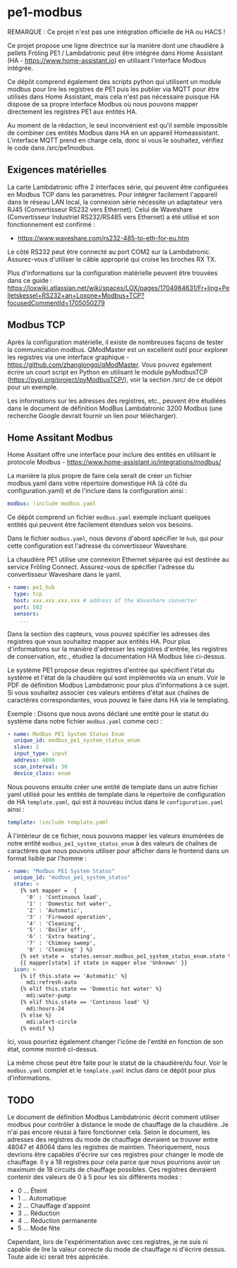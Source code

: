 # pe1-modbus

REMARQUE : Ce projet n'est pas une intégration officielle de HA ou HACS !

Ce projet propose une ligne directrice sur la manière dont une chaudière à pellets Fröling PE1 / Lambdatronic peut être intégrée dans Home Assistant (HA - https://www.home-assistant.io) en utilisant l'interface Modbus intégrée.

Ce dépôt comprend également des scripts python qui utilisent un module modbus pour lire les registres de PE1 puis les publier via MQTT pour être utilisés dans Home Assistant, mais cela n'est pas nécessaire puisque HA dispose de sa propre interface Modbus où nous pouvons mapper directement les registres PE1 aux entités HA.

Au moment de la rédaction, le seul inconvénient est qu'il semble impossible de combiner ces entités Modbus dans HA en un appareil Homeassistant. L'interface MQTT prend en charge cela, donc si vous le souhaitez, vérifiez le code dans /src/pe1modbus.

## Exigences matérielles
La carte Lambdatronic offre 2 interfaces série, qui peuvent être configurées en Modbus TCP dans les paramètres.
Pour intégrer facilement l'appareil dans le réseau LAN local, la connexion série nécessite un adaptateur vers RJ45 (Convertisseur RS232 vers Ethernet). Celui de Waveshare (Convertisseur Industriel RS232/RS485 vers Ethernet) a été utilisé et son fonctionnement est confirmé :
- https://www.waveshare.com/rs232-485-to-eth-for-eu.htm

Le côté RS232 peut être connecté au port COM2 sur la Lambdatronic. Assurez-vous d'utiliser le câble approprié qui croise les broches RX TX.

Plus d'informations sur la configuration matérielle peuvent être trouvées dans ce guide :
https://loxwiki.atlassian.net/wiki/spaces/LOX/pages/1704984631/Fr+ling+Pelletskessel+RS232+an+Loxone+Modbus+TCP?focusedCommentId=1705050279


## Modbus TCP
Après la configuration matérielle, il existe de nombreuses façons de tester la communication modbus. QModMaster est un excellent outil pour explorer les registres via une interface graphique - https://github.com/zhanglongqi/qModMaster. Vous pouvez également écrire un court script en Python en utilisant le module pyModbusTCP (https://pypi.org/project/pyModbusTCP/), voir la section /src/ de ce dépôt pour un exemple.

Les informations sur les adresses des registres, etc., peuvent être étudiées dans le document de définition ModBus Lambdatronic 3200 Modbus (une recherche Google devrait fournir un lien pour télécharger).

## Home Assitant Modbus

Home Assitant offre une interface pour inclure des entités en utilisant le protocole Modbus - https://www.home-assistant.io/integrations/modbus/

La manière la plus propre de faire cela serait de créer un fichier modbus.yaml dans votre répertoire domestique HA (à côté du configuration.yaml) et de l'inclure dans la configuration ainsi :

```yaml
modbus: !include modbus.yaml
```

Ce dépôt comprend un fichier `modbus.yaml` exemple incluant quelques entités qui peuvent être facilement étendues selon vos besoins.

Dans le fichier `modbus.yaml`, nous devons d'abord spécifier le `hub`, qui pour cette configuration est l'adresse du convertisseur Waveshare.

La chaudière PE1 utilise une connexion Ethernet séparée qui est destinée au service Fröling Connect. Assurez-vous de spécifier l'adresse du convertisseur Waveshare dans le yaml.

```yaml
- name: pe1_hub
  type: tcp
  host: xxx.xxx.xxx.xxx # address of the Waveshare converter
  port: 502
  sensors:
    ...
```

Dans la section des capteurs, vous pouvez spécifier les adresses des registres que vous souhaitez mapper aux entités HA. Pour plus d'informations sur la manière d'adresser les registres d'entrée, les registres de conservation, etc., étudiez la documentation HA Modbus liée ci-dessus.

Le système PE1 propose deux registres d'entrée qui spécifient l'état du système et l'état de la chaudière qui sont implémentés via un enum. Voir le PDF de définition Modbus Lambdatronic pour plus d'informations à ce sujet. Si vous souhaitez associer ces valeurs entières d'état aux chaînes de caractères correspondantes, vous pouvez le faire dans HA via le templating.

Exemple : Disons que nous avons déclaré une entité pour le statut du système dans notre fichier `modbus.yaml` comme ceci :

```yaml
- name: Modbus PE1 System Status Enum
  unique_id: modbus_pe1_system_status_enum
  slave: 2
  input_type: input
  address: 4000
  scan_interval: 30
  device_class: enum
```

Nous pouvons ensuite créer une entité de template dans un autre fichier yaml utilisé pour les entités de template dans le répertoire de configuration de HA `template.yaml`, qui est à nouveau inclus dans le `configuration.yaml` ainsi :

```yaml
template: !include template.yaml
```

À l'intérieur de ce fichier, nous pouvons mapper les valeurs énumérées de notre entité `modbus_pe1_system_status_enum` à des valeurs de chaînes de caractères que nous pouvons utiliser pour afficher dans le frontend dans un format lisible par l'homme :

```yaml
- name: "Modbus PE1 System Status"
  unique_id: "modbus_pe1_system_status"
  state: >
    {% set mapper =  {      
      '0' : 'Continuous load',
      '1' : 'Domestic hot water',
      '2' : 'Automatic',
      '3' : 'Firewood operation',
      '4' : 'Cleaning',
      '5' : 'Boiler off',
      '6' : 'Extra heating',
      '7' : 'Chimney sweep',
      '8' : 'Cleaning' } %}
    {% set state =  states.sensor.modbus_pe1_system_status_enum.state %}
    {{ mapper[state] if state in mapper else 'Unknown' }}
  icon: >
    {% if this.state == 'Automatic' %}
      mdi:refresh-auto
    {% elif this.state == 'Domestic hot water' %}
      mdi:water-pump
    {% elif this.state == 'Continous load' %}
      mdi:hours-24
    {% else %}
      mdi:alert-circle
    {% endif %}
```
Ici, vous pourriez également changer l'icône de l'entité en fonction de son état, comme montré ci-dessus.

La même chose peut être faite pour le statut de la chaudière/du four. Voir le `modbus.yaml` complet et le `template.yaml` inclus dans ce dépôt pour plus d'informations.

## TODO

Le document de définition Modbus Lambdatronic décrit comment utiliser modbus pour contrôler à distance le mode de chauffage de la chaudière. Je n'ai pas encore réussi à faire fonctionner cela. Selon le document, les adresses des registres du mode de chauffage devraient se trouver entre 48047 et 48064 dans les registres de maintien.
Théoriquement, nous devrions être capables d'écrire sur ces registres pour changer le mode de chauffage.
Il y a 18 registres pour cela parce que nous pourrions avoir un maximum de 18 circuits de chauffage possibles. Ces registres devraient contenir des valeurs de 0 à 5 pour les six différents modes :

 * 0 ... Éteint
 * 1 ... Automatique
 * 2 ... Chauffage d'appoint
 * 3 ... Réduction
 * 4 ... Réduction permanente
 * 5 ... Mode fête

Cependant, lors de l'expérimentation avec ces registres, je ne suis ni capable de lire la valeur correcte du mode de chauffage ni d'écrire dessus. Toute aide ici serait très appréciée.
